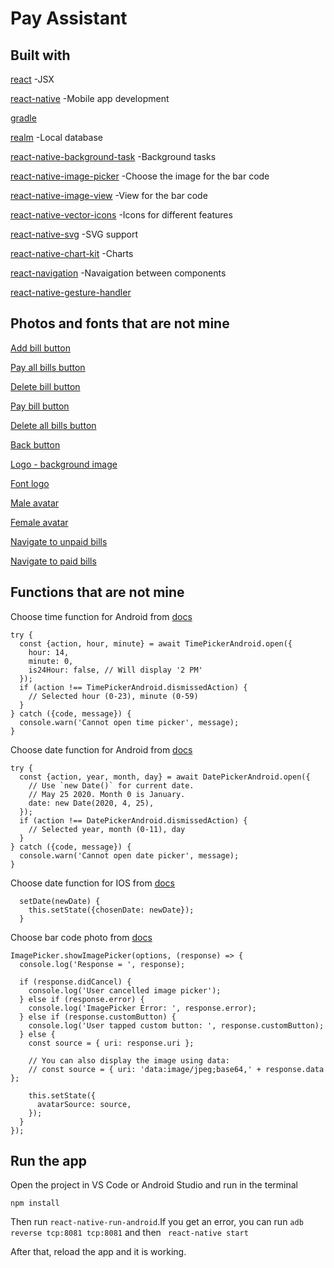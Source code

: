# Pay Assistant

## Built with

[react](https://reactjs.org) -JSX

[react-native](https://facebook.github.io/react-native/) -Mobile app development

[gradle](https://gradle.org)

[realm](https://realm.io) -Local database

[react-native-background-task](https://github.com/jamesisaac/react-native-background-task) -Background tasks

[react-native-image-picker](https://github.com/react-native-community/react-native-image-picker) -Choose the image for the bar code

[react-native-image-view](https://www.npmjs.com/package/react-native-image-view) -View for the bar code

[react-native-vector-icons](https://github.com/oblador/react-native-vector-icons) -Icons for different features

[react-native-svg](https://github.com/react-native-community/react-native-svg) -SVG support

[react-native-chart-kit](https://www.npmjs.com/package/react-native-chart-kit) -Charts

[react-navigation](https://reactnavigation.org) -Navaigation between components

[react-native-gesture-handler](https://github.com/kmagiera/react-native-gesture-handler)



## Photos and fonts that are not mine

[Add bill button](https://www.freepik.com/free-icon/round-add-button_778713.htm)

[Pay all bills button](https://www.onlinewebfonts.com/icon/281585)

[Delete bill button](https://icons8.com/icon/10657/eliminar-propiedad)

[Pay bill button](https://www.freepik.com/free-icon/pay-per-click_754629.htm)

[Delete all bills button](https://www.flaticon.com/free-icon/delete_141966)

[Back button](https://www.freepik.com/free-icon/left-arrow_887187.htm)

[Logo - background image](https://www.pngsee.com/m/xbRwx_falling-money-png-money-rain-gif-transparent-png/)

[Font logo](https://www.dafont.com/third-rail.font?text=PA)

[Male avatar](https://www.sccpre.cat/show/iTRJwx_male-avatar-icons-png-free-and-downloads-clipart/)

[Female avatar](https://www.kisspng.com/png-female-avatar-cartoon-clip-art-user-avatar-882481/)

[Navigate to unpaid bills](https://iconscout.com/icon/product-bill-invoice-purchase-receipt-document-file)

[Navigate to paid bills](https://iconscout.com/icon/online-site-ecommerce-product-bill-paid-status)



## Functions that are not mine

Choose time function for Android from [docs](https://facebook.github.io/react-native/docs/timepickerandroid)
```
try {
  const {action, hour, minute} = await TimePickerAndroid.open({
    hour: 14,
    minute: 0,
    is24Hour: false, // Will display '2 PM'
  });
  if (action !== TimePickerAndroid.dismissedAction) {
    // Selected hour (0-23), minute (0-59)
  }
} catch ({code, message}) {
  console.warn('Cannot open time picker', message);
}
```


Choose date function for Android from [docs](https://facebook.github.io/react-native/docs/datepickerandroid.html)
```
try {
  const {action, year, month, day} = await DatePickerAndroid.open({
    // Use `new Date()` for current date.
    // May 25 2020. Month 0 is January.
    date: new Date(2020, 4, 25),
  });
  if (action !== DatePickerAndroid.dismissedAction) {
    // Selected year, month (0-11), day
  }
} catch ({code, message}) {
  console.warn('Cannot open date picker', message);
}
```


Choose date function for IOS from [docs](https://facebook.github.io/react-native/docs/datepickerios)
```
  setDate(newDate) {
    this.setState({chosenDate: newDate});
  }
```


Choose bar code photo from [docs](https://github.com/react-native-community/react-native-image-picker)
```
ImagePicker.showImagePicker(options, (response) => {
  console.log('Response = ', response);

  if (response.didCancel) {
    console.log('User cancelled image picker');
  } else if (response.error) {
    console.log('ImagePicker Error: ', response.error);
  } else if (response.customButton) {
    console.log('User tapped custom button: ', response.customButton);
  } else {
    const source = { uri: response.uri };

    // You can also display the image using data:
    // const source = { uri: 'data:image/jpeg;base64,' + response.data };

    this.setState({
      avatarSource: source,
    });
  }
});
```

## Run the app

Open the project in VS Code or Android Studio and run in the terminal
```
npm install
```

Then run ``` react-native-run-android ```.If you get an error, you can run ``` adb reverse tcp:8081 tcp:8081 ``` and then ``` react-native start```

After that, reload the app and it is working.

